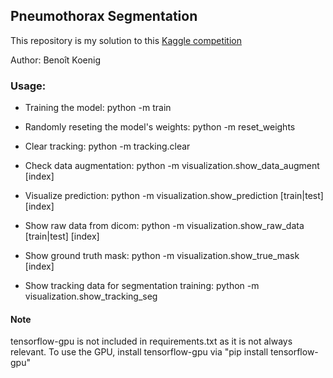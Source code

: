 ## Pneumothorax Segmentation

This repository is my solution to this [Kaggle competition](https://www.kaggle.com/c/siim-acr-pneumothorax-segmentation)

Author: Benoît Koenig

### Usage:

- Training the model: python -m train

- Randomly reseting the model's weights: python -m reset_weights

- Clear tracking: python -m tracking.clear

- Check data augmentation: python -m visualization.show_data_augment [index]

- Visualize prediction: python -m visualization.show_prediction [train|test] [index]

- Show raw data from dicom: python -m visualization.show_raw_data [train|test] [index]

- Show ground truth mask: python -m visualization.show_true_mask [index]

- Show tracking data for segmentation training: python -m visualization.show_tracking_seg


#### Note

tensorflow-gpu is not included in requirements.txt as it is not always relevant. To use the GPU, install tensorflow-gpu via "pip install tensorflow-gpu"
